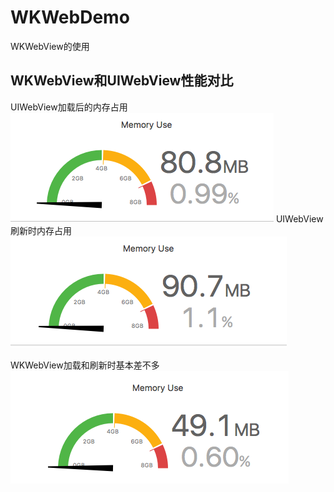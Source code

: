 # WKWebDemo
WKWebView的使用

## WKWebView和UIWebView性能对比
UIWebView加载后的内存占用<br>
 ![img](https://github.com/zhuzhuxingtianxia/WKWebDemo/blob/master/web.png)
       UIWebView刷新时内存占用
![img](https://github.com/zhuzhuxingtianxia/WKWebDemo/blob/master/mjweb.png)

WKWebView加载和刷新时基本差不多</br>
![img](https://github.com/zhuzhuxingtianxia/WKWebDemo/blob/master/wk.png)
